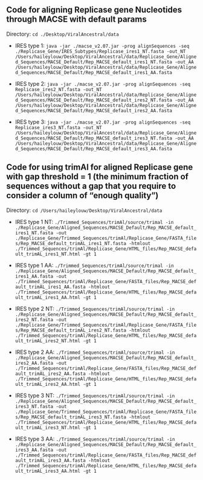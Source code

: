 ## Code for aligning Replicase gene Nucleotides through MACSE with default params
Directory: `cd ./Desktop/ViralAncestral/data`

- IRES type 1: `java -jar ./macse_v2.07.jar -prog alignSequences -seq ./Replicase_Gene/IRES_Subtypes/Replicase_ires1_NT.fasta -out_NT /Users/haileylouw/Desktop/ViralAncestral/data/Replicase_Gene/Aligned_Sequences/MACSE_Default/Rep_MACSE_default_ires1_NT.fasta -out_AA /Users/haileylouw/Desktop/ViralAncestral/data/Replicase_Gene/Aligned_Sequences/MACSE_Default/Rep_MACSE_default_ires1_AA.fasta`

- IRES type 2: `java -jar ./macse_v2.07.jar -prog alignSequences -seq Replicase_ires2_NT.fasta -out_NT /Users/haileylouw/Desktop/ViralAncestral/data/Replicase_Gene/Aligned_Sequences/MACSE_Default/Rep_MACSE_default_ires2_NT.fasta -out_AA /Users/haileylouw/Desktop/ViralAncestral/data/Replicase_Gene/Aligned_Sequences/MACSE_Default/Rep_MACSE_default_ires2_AA.fasta`

- IRES type 3: `java -jar ./macse_v2.07.jar -prog alignSequences -seq Replicase_ires3_NT.fasta -out_NT /Users/haileylouw/Desktop/ViralAncestral/data/Replicase_Gene/Aligned_Sequences/MACSE_Default/Rep_MACSE_default_ires3_NT.fasta -out_AA /Users/haileylouw/Desktop/ViralAncestral/data/Replicase_Gene/Aligned_Sequences/MACSE_Default/Rep_MACSE_default_ires3_AA.fasta`

## Code for using trimAl for aligned Replicase gene with gap threshold = 1 (the minimum fraction of sequences without a gap that you require to consider a column of “enough quality”)
Directory: `cd /Users/haileylouw/Desktop/ViralAncestral/data`

- IRES type 1 NT: `./Trimmed_Sequences/trimAl/source/trimal -in ./Replicase_Gene/Aligned_Sequences/MACSE_Default/Rep_MACSE_default_ires1_NT.fasta -out ./Replicase_Gene/Trimmed_Sequences/trimAl/Replicase_Gene/FASTA_files/Rep_MACSE_default_trimAL_ires1_NT.fasta -htmlout ./Trimmed_Sequences/trimAl/Replicase_Gene/HTML_files/Rep_MACSE_default_trimAL_ires1_NT.html -gt 1`

- IRES type 1 AA: `./Trimmed_Sequences/trimAl/source/trimal -in ./Replicase_Gene/Aligned_Sequences/MACSE_Default/Rep_MACSE_default_ires1_AA.fasta -out ./Trimmed_Sequences/trimAl/Replicase_Gene/FASTA_files/Rep_MACSE_default_trimAL_ires1_AA.fasta -htmlout ./Trimmed_Sequences/trimAl/Replicase_Gene/HTML_files/Rep_MACSE_default_trimAL_ires1_AA.html -gt 1`

- IRES type 2 NT: `./Trimmed_Sequences/trimAl/source/trimal -in ./Replicase_Gene/Aligned_Sequences/MACSE_Default/Rep_MACSE_default_ires2_NT.fasta -out ./Replicase_Gene/Trimmed_Sequences/trimAl/Replicase_Gene/FASTA_files/Rep_MACSE_default_trimAL_ires2_NT.fasta -htmlout ./Trimmed_Sequences/trimAl/Replicase_Gene/HTML_files/Rep_MACSE_default_trimAL_ires2_NT.html -gt 1`

- IRES type 2 AA: `./Trimmed_Sequences/trimAl/source/trimal -in ./Replicase_Gene/Aligned_Sequences/MACSE_Default/Rep_MACSE_default_ires2_AA.fasta -out ./Trimmed_Sequences/trimAl/Replicase_Gene/FASTA_files/Rep_MACSE_default_trimAL_ires2_AA.fasta -htmlout ./Trimmed_Sequences/trimAl/Replicase_Gene/HTML_files/Rep_MACSE_default_trimAL_ires2_AA.html -gt 1`

- IRES type 3 NT: `./Trimmed_Sequences/trimAl/source/trimal -in ./Replicase_Gene/Aligned_Sequences/MACSE_Default/Rep_MACSE_default_ires3_NT.fasta -out ./Replicase_Gene/Trimmed_Sequences/trimAl/Replicase_Gene/FASTA_files/Rep_MACSE_default_trimAL_ires3_NT.fasta -htmlout ./Trimmed_Sequences/trimAl/Replicase_Gene/HTML_files/Rep_MACSE_default_trimAL_ires3_NT.html -gt 1`

- IRES type 3 AA: `./Trimmed_Sequences/trimAl/source/trimal -in ./Replicase_Gene/Aligned_Sequences/MACSE_Default/Rep_MACSE_default_ires3_AA.fasta -out ./Trimmed_Sequences/trimAl/Replicase_Gene/FASTA_files/Rep_MACSE_default_trimAL_ires3_AA.fasta -htmlout ./Trimmed_Sequences/trimAl/Replicase_Gene/HTML_files/Rep_MACSE_default_trimAL_ires3_AA.html -gt 1`